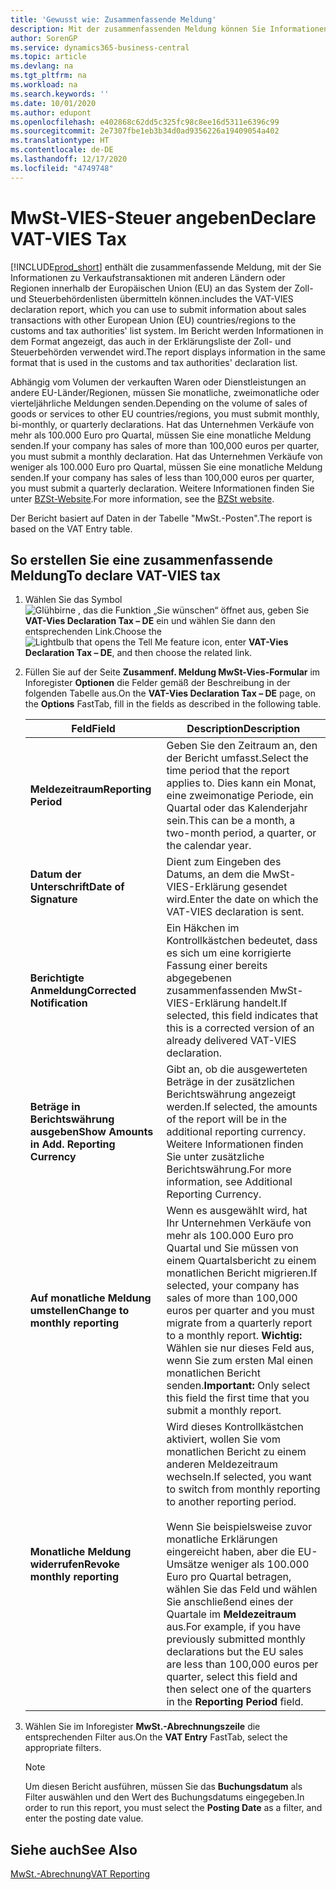 ```yaml
---
title: 'Gewusst wie: Zusammenfassende Meldung'
description: Mit der zusammenfassenden Meldung können Sie Informationen zu Verkaufstransaktionen mit anderen Ländern oder Regionen innerhalb der Europäischen Union (EU) an das System der Zoll- und Steuerbehördenlisten übermitteln.
author: SorenGP
ms.service: dynamics365-business-central
ms.topic: article
ms.devlang: na
ms.tgt_pltfrm: na
ms.workload: na
ms.search.keywords: ''
ms.date: 10/01/2020
ms.author: edupont
ms.openlocfilehash: e402868c62dd5c325fc98c8ee16d5311e6396c99
ms.sourcegitcommit: 2e7307fbe1eb3b34d0ad9356226a19409054a402
ms.translationtype: HT
ms.contentlocale: de-DE
ms.lasthandoff: 12/17/2020
ms.locfileid: "4749748"
---
```

# <a name="declare-vat-vies-tax"></a><span data-ttu-id="5ba92-103">MwSt-VIES-Steuer angeben</span><span class="sxs-lookup"><span data-stu-id="5ba92-103">Declare VAT-VIES Tax</span></span>
[!INCLUDE[prod_short](../../includes/prod_short.md)] <span data-ttu-id="5ba92-104">enthält die zusammenfassende Meldung, mit der Sie Informationen zu Verkaufstransaktionen mit anderen Ländern oder Regionen innerhalb der Europäischen Union (EU) an das System der Zoll- und Steuerbehördenlisten übermitteln können.</span><span class="sxs-lookup"><span data-stu-id="5ba92-104">includes the VAT-VIES declaration report, which you can use to submit information about sales transactions with other European Union (EU) countries/regions to the customs and tax authorities' list system.</span></span> <span data-ttu-id="5ba92-105">Im Bericht werden Informationen in dem Format angezeigt, das auch in der Erklärungsliste der Zoll- und Steuerbehörden verwendet wird.</span><span class="sxs-lookup"><span data-stu-id="5ba92-105">The report displays information in the same format that is used in the customs and tax authorities' declaration list.</span></span>  

<span data-ttu-id="5ba92-106">Abhängig vom Volumen der verkauften Waren oder Dienstleistungen an andere EU-Länder/Regionen, müssen Sie monatliche, zweimonatliche oder vierteljährliche Meldungen senden.</span><span class="sxs-lookup"><span data-stu-id="5ba92-106">Depending on the volume of sales of goods or services to other EU countries/regions, you must submit monthly, bi-monthly, or quarterly declarations.</span></span> <span data-ttu-id="5ba92-107">Hat das Unternehmen Verkäufe von mehr als 100.000 Euro pro Quartal, müssen Sie eine monatliche Meldung senden.</span><span class="sxs-lookup"><span data-stu-id="5ba92-107">If your company has sales of more than 100,000 euros per quarter, you must submit a monthly declaration.</span></span> <span data-ttu-id="5ba92-108">Hat das Unternehmen Verkäufe von weniger als 100.000 Euro pro Quartal, müssen Sie eine monatliche Meldung senden.</span><span class="sxs-lookup"><span data-stu-id="5ba92-108">If your company has sales of less than 100,000 euros per quarter, you must submit a quarterly declaration.</span></span> <span data-ttu-id="5ba92-109">Weitere Informationen finden Sie unter [BZSt-Website](https://go.microsoft.com/fwlink/?LinkId=204368).</span><span class="sxs-lookup"><span data-stu-id="5ba92-109">For more information, see the [BZSt website](https://go.microsoft.com/fwlink/?LinkId=204368).</span></span>  

<span data-ttu-id="5ba92-110">Der Bericht basiert auf Daten in der Tabelle "MwSt.-Posten".</span><span class="sxs-lookup"><span data-stu-id="5ba92-110">The report is based on the VAT Entry table.</span></span>  

## <a name="to-declare-vat-vies-tax"></a><span data-ttu-id="5ba92-111">So erstellen Sie eine zusammenfassende Meldung</span><span class="sxs-lookup"><span data-stu-id="5ba92-111">To declare VAT-VIES tax</span></span>  

1.  <span data-ttu-id="5ba92-112">Wählen Sie das Symbol ![Glühbirne , das die Funktion „Sie wünschen“ öffnet](../../media/ui-search/search_small.png "Was möchten Sie tun?") aus, geben Sie **VAT-Vies Declaration Tax – DE** ein und wählen Sie dann den entsprechenden Link.</span><span class="sxs-lookup"><span data-stu-id="5ba92-112">Choose the ![Lightbulb that opens the Tell Me feature](../../media/ui-search/search_small.png "Tell me what you want to do") icon, enter **VAT-Vies Declaration Tax – DE**, and then choose the related link.</span></span>  
2.  <span data-ttu-id="5ba92-113">Füllen Sie auf der Seite **Zusammenf. Meldung MwSt-Vies-Formular** im Inforegister **Optionen** die Felder gemäß der Beschreibung in der folgenden Tabelle aus.</span><span class="sxs-lookup"><span data-stu-id="5ba92-113">On the **VAT-Vies Declaration Tax – DE** page, on the **Options** FastTab, fill in the fields as described in the following table.</span></span>  

    |<span data-ttu-id="5ba92-114">Feld</span><span class="sxs-lookup"><span data-stu-id="5ba92-114">Field</span></span>|<span data-ttu-id="5ba92-115">Description</span><span class="sxs-lookup"><span data-stu-id="5ba92-115">Description</span></span>|  
    |---------------------------------|---------------------------------------|  
    |<span data-ttu-id="5ba92-116">**Meldezeitraum**</span><span class="sxs-lookup"><span data-stu-id="5ba92-116">**Reporting Period**</span></span>|<span data-ttu-id="5ba92-117">Geben Sie den Zeitraum an, den der Bericht umfasst.</span><span class="sxs-lookup"><span data-stu-id="5ba92-117">Select the time period that the report applies to.</span></span> <span data-ttu-id="5ba92-118">Dies kann ein Monat, eine zweimonatige Periode, ein Quartal oder das Kalenderjahr sein.</span><span class="sxs-lookup"><span data-stu-id="5ba92-118">This can be a month, a two-month period, a quarter, or the calendar year.</span></span>|  
    |<span data-ttu-id="5ba92-119">**Datum der Unterschrift**</span><span class="sxs-lookup"><span data-stu-id="5ba92-119">**Date of Signature**</span></span>|<span data-ttu-id="5ba92-120">Dient zum Eingeben des Datums, an dem die MwSt-VIES-Erklärung gesendet wird.</span><span class="sxs-lookup"><span data-stu-id="5ba92-120">Enter the date on which the VAT-VIES declaration is sent.</span></span>|  
    |<span data-ttu-id="5ba92-121">**Berichtigte Anmeldung**</span><span class="sxs-lookup"><span data-stu-id="5ba92-121">**Corrected Notification**</span></span>|<span data-ttu-id="5ba92-122">Ein Häkchen im Kontrollkästchen bedeutet, dass es sich um eine korrigierte Fassung einer bereits abgegebenen zusammenfassenden MwSt-VIES-Erklärung handelt.</span><span class="sxs-lookup"><span data-stu-id="5ba92-122">If selected, this field indicates that this is a corrected version of an already delivered VAT-VIES declaration.</span></span>|  
    |<span data-ttu-id="5ba92-123">**Beträge in Berichtswährung ausgeben**</span><span class="sxs-lookup"><span data-stu-id="5ba92-123">**Show Amounts in Add. Reporting Currency**</span></span>|<span data-ttu-id="5ba92-124">Gibt an, ob die ausgewerteten Beträge in der zusätzlichen Berichtswährung angezeigt werden.</span><span class="sxs-lookup"><span data-stu-id="5ba92-124">If selected, the amounts of the report will be in the additional reporting currency.</span></span> <span data-ttu-id="5ba92-125">Weitere Informationen finden Sie unter zusätzliche Berichtswährung.</span><span class="sxs-lookup"><span data-stu-id="5ba92-125">For more information, see Additional Reporting Currency.</span></span>|  
    |<span data-ttu-id="5ba92-126">**Auf monatliche Meldung umstellen**</span><span class="sxs-lookup"><span data-stu-id="5ba92-126">**Change to monthly reporting**</span></span>|<span data-ttu-id="5ba92-127">Wenn es ausgewählt wird, hat Ihr Unternehmen Verkäufe von mehr als 100.000 Euro pro Quartal und Sie müssen von einem Quartalsbericht zu einem monatlichen Bericht migrieren.</span><span class="sxs-lookup"><span data-stu-id="5ba92-127">If selected, your company has sales of more than 100,000 euros per quarter and you must migrate from a quarterly report to a monthly report.</span></span> <span data-ttu-id="5ba92-128">**Wichtig:** Wählen sie nur dieses Feld aus, wenn Sie zum ersten Mal einen monatlichen Bericht senden.</span><span class="sxs-lookup"><span data-stu-id="5ba92-128">**Important:**  Only select this field the first time that you submit a monthly report.</span></span>|  
    |<span data-ttu-id="5ba92-129">**Monatliche Meldung widerrufen**</span><span class="sxs-lookup"><span data-stu-id="5ba92-129">**Revoke monthly reporting**</span></span>|<span data-ttu-id="5ba92-130">Wird dieses Kontrollkästchen aktiviert, wollen Sie vom monatlichen Bericht zu einem anderen Meldezeitraum wechseln.</span><span class="sxs-lookup"><span data-stu-id="5ba92-130">If selected, you want to switch from monthly reporting to another reporting period.</span></span><br /><br /> <span data-ttu-id="5ba92-131">Wenn Sie beispielsweise zuvor monatliche Erklärungen eingereicht haben, aber die EU-Umsätze weniger als 100.000 Euro pro Quartal betragen, wählen Sie das Feld und wählen Sie anschließend eines der Quartale im **Meldezeitraum** aus.</span><span class="sxs-lookup"><span data-stu-id="5ba92-131">For example, if you have previously submitted monthly declarations but the EU sales are less than 100,000 euros per quarter, select this field and then select one of the quarters in the **Reporting Period** field.</span></span>|  

3.  <span data-ttu-id="5ba92-132">Wählen Sie im Inforegister **MwSt.-Abrechnungszeile** die entsprechenden Filter aus.</span><span class="sxs-lookup"><span data-stu-id="5ba92-132">On the **VAT Entry** FastTab, select the appropriate filters.</span></span>  

    > [!NOTE]  
    >  <span data-ttu-id="5ba92-133">Um diesen Bericht ausführen, müssen Sie das **Buchungsdatum** als Filter auswählen und den Wert des Buchungsdatums eingegeben.</span><span class="sxs-lookup"><span data-stu-id="5ba92-133">In order to run this report, you must select the **Posting Date** as a filter, and enter the posting date value.</span></span>  

## <a name="see-also"></a><span data-ttu-id="5ba92-134">Siehe auch</span><span class="sxs-lookup"><span data-stu-id="5ba92-134">See Also</span></span>  
[<span data-ttu-id="5ba92-135">MwSt.-Abrechnung</span><span class="sxs-lookup"><span data-stu-id="5ba92-135">VAT Reporting</span></span>](vat-reporting.md)

